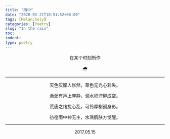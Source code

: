 ```yaml
---
title: "雨中"
date: "2020-03-21T10:51:52+08:00"
tags: [Melancholy]
categories: [Poetry]
slug: "In the rain"
toc: 
indent: 
type: poetry
---
```


<center>在某个时刻所作<center>

:cloud_with_rain:

---

天色灰朦人怅然，草色无光心若失。

淅沥有声上庠静，滴水积泞柳成空。

荒唐之绪扰心乱，可怜厚榭孤身影。

彷徨雨中神无主，水溅肌肤方觉醒。

---

<center>2017.05.15<center>